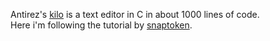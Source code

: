 Antirez's [kilo](https://github.com/antirez/kilo) is a text editor in C in about 1000 lines of code.<br/>
Here i'm following the tutorial by [snaptoken](https://viewsourcecode.org/snaptoken/kilo/).
